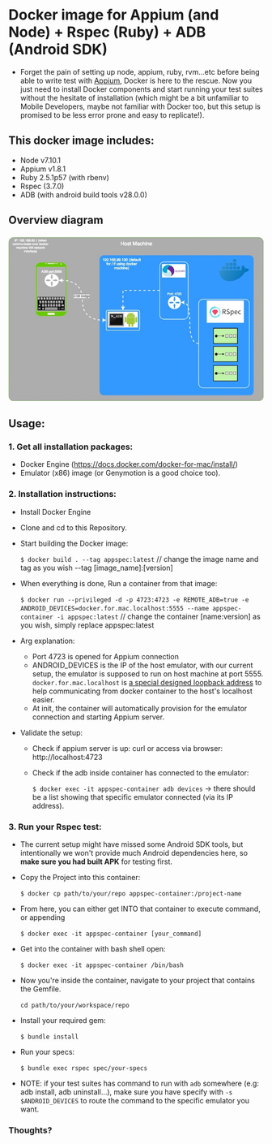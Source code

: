 # Docker image for Appium (and Node) + Rspec (Ruby) + ADB (Android SDK)
- Forget the pain of setting up node, appium, ruby, rvm...etc before being able to write test with [Appium](http://appium.io/), Docker is here to the rescue. Now you just need to install Docker components and start running your test suites without the hesitate of installation (which might be a bit unfamiliar to Mobile Developers, maybe not familiar with Docker too, but this setup is promised to be less error prone and easy to replicate!).

## This docker image includes:
  - Node v7.10.1
  - Appium v1.8.1
  - Ruby 2.5.1p57 (with rbenv)
  - Rspec (3.7.0)
  - ADB (with android build tools v28.0.0)
  
## Overview diagram
<p align="center">
  <img src="./snapshot-images/diagram.jpg" width="600"/>
</p>

## Usage:
### 1. Get all installation packages:
  - Docker Engine (https://docs.docker.com/docker-for-mac/install/)
  - Emulator (x86) image (or Genymotion is a good choice too).

### 2. Installation instructions:
  - Install Docker Engine
  - Clone and cd to this Repository.
   
  - Start building the Docker image: 
     
    `$ docker build . --tag appspec:latest` // change the image name and tag as you wish --tag [image_name]:[version]
     
  - When everything is done, Run a container from that image:
     
    `$ docker run --privileged -d -p 4723:4723 -e REMOTE_ADB=true -e ANDROID_DEVICES=docker.for.mac.localhost:5555 --name appspec-container -i appspec:latest` 
    // change the container [name:version] as you wish, simply replace appspec:latest
     
  - Arg explanation: 
    - Port 4723 is opened for Appium connection
    - ANDROID_DEVICES is the IP of the host emulator, with our current setup, the emulator is supposed to run on host machine at port 5555. `docker.for.mac.localhost` is [a special designed loopback address](https://forums.docker.com/t/accessing-host-machine-from-within-docker-container/14248/21) to help communicating from docker container to the host's localhost easier.
    - At init, the container will automatically provision for the emulator connection and starting Appium server.
  - Validate the setup:
    - Check if appium server is up: curl or access via browser: http://localhost:4723
    - Check if the adb inside container has connected to the emulator: 
        
      `$ docker exec -it appspec-container adb devices` 
      -> there should be a list showing that specific emulator connected (via its IP address).

### 3. Run your Rspec test:
  - The current setup might have missed some Android SDK tools, but intentionally we won't provide much Android dependencies here, so **make sure you had built APK** for testing first.
  - Copy the Project into this container: 
     
    `$ docker cp path/to/your/repo appspec-container:/project-name`

  - From here, you can either get INTO that container to execute command, or appending 
     
    `$ docker exec -it appspec-container [your_command]`
   
  - Get into the container with bash shell open: 
   
    `$ docker exec -it appspec-container /bin/bash`
   
  - Now you're inside the container, navigate to your project that contains the Gemfile.
   
    `cd path/to/your/workspace/repo`
   
  - Install your required gem: 
     
    `$ bundle install`
   
  - Run your specs: 
     
    `$ bundle exec rspec spec/your-specs`
   
  - NOTE: if your test suites has command to run with `adb` somewhere (e.g: adb install, adb uninstall...), make sure you have specify with `-s $ANDROID_DEVICES` to route the command to the specific emulator you want.


### Thoughts?
